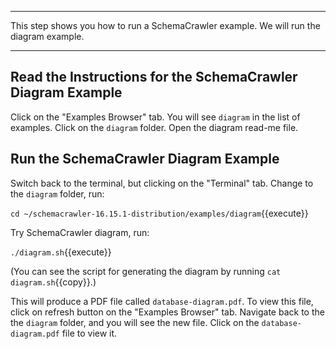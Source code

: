 -----

This step shows you how to run a SchemaCrawler example. We will run the diagram example.

-----

## Read the Instructions for the SchemaCrawler Diagram Example

Click on the "Examples Browser" tab. You will see `diagram` in the list of examples. Click on the `diagram` folder. Open the diagram read-me file.


## Run the SchemaCrawler Diagram Example

Switch back to the terminal, but clicking on the "Terminal" tab. Change to the `diagram` folder, run:

`cd ~/schemacrawler-16.15.1-distribution/examples/diagram`{{execute}}

Try SchemaCrawler diagram, run:

`./diagram.sh`{{execute}}

(You can see the script for generating the diagram by running `cat diagram.sh`{{copy}}.)

This will produce a PDF file called `database-diagram.pdf`. To view this file, click on refresh button on the "Examples Browser" tab. Navigate back to the the `diagram` folder, and you will see the new file. Click on the `database-diagram.pdf` file to view it.
